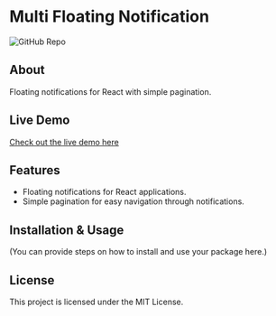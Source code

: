 # Multi Floating Notification

![GitHub Repo](https://github.com/mattkraemer/multi-floating-notification)

## About
Floating notifications for React with simple pagination.

## Live Demo
[Check out the live demo here](https://multi-floating-notification.netlify.app/)

## Features
- Floating notifications for React applications.
- Simple pagination for easy navigation through notifications.

## Installation & Usage
(You can provide steps on how to install and use your package here.)

## License
This project is licensed under the MIT License.
